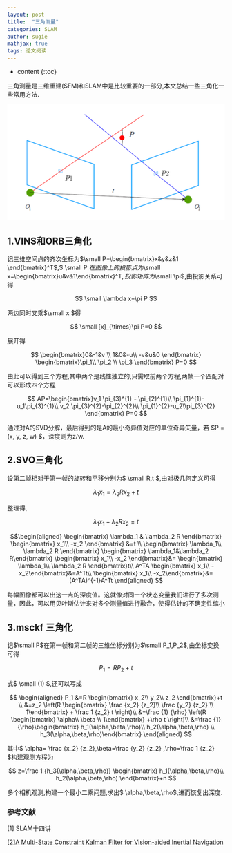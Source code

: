 ```yaml
---
layout: post
title:  "三角测量"
categories: SLAM
author: sugie
mathjax: true
tags: 论文阅读
---
```


* content
{:toc}

三角测量是三维重建(SFM)和SLAM中是比较重要的一部分,本文总结一些三角化一些常用方法.





![三角测量](/upload/2023-03-26/u3703692301872571881fm26gp0.png)


## 1.VINS和ORB三角化

记三维空间点的齐次坐标为$\small P=\begin{bmatrix}x&y&z&1 \end{bmatrix}^T$,$ \small P $在图像上的投影点为$\small x=\begin{bmatrix}u&v&1\end{bmatrix}^T$,投影矩阵为$\small \pi$,由投影关系可得

$$
\small \lambda x=\pi P
$$

两边同时叉乘$\small x $得

$$
\small [x]_{\times}\pi P=0
$$

展开得

$$
\begin{bmatrix}0&-1&v \\
1&0&-u\\
-v&u&0
\end{bmatrix}
\begin{bmatrix}\pi_1\\
\pi_2 \\
\pi_3 \end{bmatrix}
 P=0
 $$
 
 由此可以得到三个方程,其中两个是线性独立的,只需取前两个方程,两帧一个匹配对可以形成四个方程
 
 $$
 AP=\begin{bmatrix}v_1 \pi_{3}^{1} - \pi_{2}^{1}\\
 \pi_{1}^{1}-u_1\pi_{3}^{1}\\
 v_2 \pi_{3}^{2}-\pi_{2}^{2}\\
 \pi_{1}^{2}-u_2\\pi_{3}^{2}
 \end{bmatrix}
 P=0
 $$
 
 通过对A的SVD分解，最后得到的是A的最小奇异值对应的单位奇异矢量，若 $P = (x, y, z, w) $，深度则为z/w. 
 
 ## 2.SVO三角化
 
 设第二帧相对于第一帧的旋转和平移分别为$ \small R,t $,由对极几何定义可得
 
 $$\lambda_1 x_1=\lambda_2 R x_2+t$$
 
 整理得,
 
 $$\lambda_1 x_1- \lambda_2 R x_2=t$$
 
 $$\begin{aligned}
 \begin{bmatrix} \lambda_1 & \lambda_2 R \end{bmatrix}
 \begin{bmatrix} x_1\\
 -x_2 \end{bmatrix} &=t \\
 \begin{bmatrix} \lambda_1\\
 \lambda_2 R \end{bmatrix}
 \begin{bmatrix} \lambda_1&\lambda_2 R\end{bmatrix}
 \begin{bmatrix} x_1\\
 -x_2 \end{bmatrix}&= \begin{bmatrix} \lambda_1\\
 \lambda_2 R \end{bmatrix}t\\
 A^TA \begin{bmatrix} x_1\\
 -x_2\end{bmatrix}&=A^Tt\\
 \begin{bmatrix} x_1\\
 -x_2\end{bmatrix}&=(A^TA)^{-1}A^Tt \end{aligned}
 $$
 
 每幅图像都可以出这一点的深度值。这就像对同一个状态变量我们进行了多次测量，因此，可以用贝叶斯估计来对多个测量值进行融合，使得估计的不确定性缩小
 
 ## 3.msckf 三角化
 
 记$\small P$在第一帧和第二帧的三维坐标分别为$\small P_1,P_2$,由坐标变换可得
 
 $$
 P_1=RP_2+t \tag{1}$$
 
 式$ \small (1) $,还可以写成
 
 $$
 \begin{aligned}
 P_1 &=R \begin{bmatrix} x_2\\
 y_2\\
 z_2 \end{bmatrix}+t \\
 &=z_2 \left(R \begin{bmatrix} \frac {x_2} {z_2}\\
 \frac {y_2} {z_2} \\
 1\end{bmatrix} + \frac 1 {z_2} t \right)\\
 &=\frac {1} {\rho} \left(R \begin{bmatrix} \alpha\\
 \beta  \\
 1\end{bmatrix} +\rho t \right)\\
 &=\frac {1} {\rho}\begin{bmatrix} h_1(\alpha,\beta,\rho)\\
 h_2(\alpha,\beta,\rho)  \\
 h_3(\alpha,\beta,\rho)\end{bmatrix}
 \end{aligned}
 $$
 
 其中$ \alpha= \frac {x_2} {z_2},\beta=\frac {y_2} {z_2} ,\rho=\\frac 1 {z_2} $构建观测方程为
 
 $$
 z=\frac 1 {h_3(\alpha,\beta,\rho)} \begin{bmatrix} h_1(\alpha,\beta,\rho)\\
 h_2(\alpha,\beta,\rho) \end{bmatrix}+n
 $$
 
 多个相机观测,构建一个最小二乘问题,求出$ \alpha,\beta,\rho$,进而恢复出深度.
 
### 参考文献

[1] SLAM十四讲

[2][A Multi-State Constraint Kalman Filter for Vision-aided Inertial Navigation](https:\\github.com\uzh-rpg\rpg_svo\issues\62)